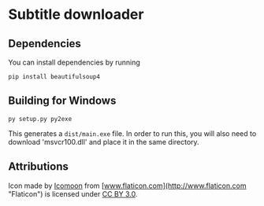 Subtitle downloader
===================

Dependencies
------------
You can install dependencies by running

    pip install beautifulsoup4

Building for Windows
--------------------

    py setup.py py2exe

This generates a `dist/main.exe` file. In order to run this, you will also need
to download 'msvcr100.dll' and place it in the same directory.

Attributions
------------
Icon made by [Icomoon](http://www.icomoon.io "Icomoon") from [www.flaticon.com](http://www.flaticon.com "Flaticon") is licensed under [CC BY 3.0](http://creativecommons.org/licenses/by/3.0/ "Creative Commons BY 3.0").
